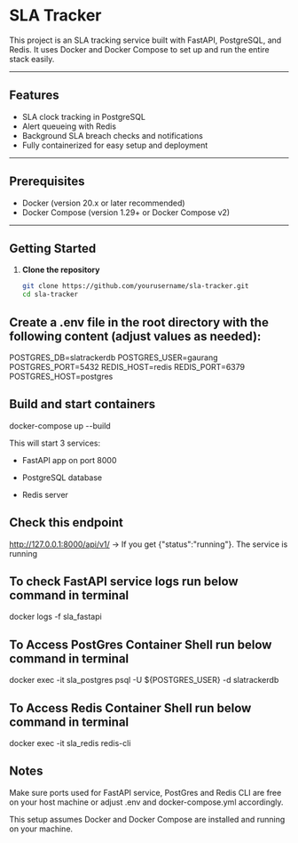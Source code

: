 # SLA Tracker

This project is an SLA tracking service built with FastAPI, PostgreSQL, and Redis. It uses Docker and Docker Compose to set up and run the entire stack easily.

---

## Features

- SLA clock tracking in PostgreSQL
- Alert queueing with Redis
- Background SLA breach checks and notifications
- Fully containerized for easy setup and deployment

---

## Prerequisites

- Docker (version 20.x or later recommended)
- Docker Compose (version 1.29+ or Docker Compose v2)

---

## Getting Started

1. **Clone the repository**

   ```bash
   git clone https://github.com/yourusername/sla-tracker.git
   cd sla-tracker


## Create a .env file in the root directory with the following content (adjust values as needed):

POSTGRES_DB=slatrackerdb
POSTGRES_USER=gaurang
POSTGRES_PORT=5432
REDIS_HOST=redis
REDIS_PORT=6379
POSTGRES_HOST=postgres

## Build and start containers

docker-compose up --build

This will start 3 services:
 - FastAPI app on port 8000

 - PostgreSQL database

 - Redis server

## Check this endpoint

http://127.0.0.1:8000/api/v1/ -> If you get {"status":"running"}. The service is running

## To check FastAPI service logs run below command in terminal
docker logs -f sla_fastapi


## To Access PostGres Container Shell run below command in terminal
docker exec -it sla_postgres psql -U ${POSTGRES_USER} -d slatrackerdb

## To Access Redis Container Shell run below command in terminal
docker exec -it sla_redis redis-cli


## Notes
Make sure ports used for FastAPI service, PostGres and Redis CLI are free on your host machine or adjust .env and docker-compose.yml accordingly.

This setup assumes Docker and Docker Compose are installed and running on your machine.
